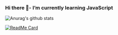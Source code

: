 ### Hi there 👋-  I’m currently learning JavaScript
![Anurag's github stats](https://github-readme-stats.vercel.app/api?username=ArturStahov&show_icons=true&theme=merko)

[![ReadMe Card](https://github-readme-stats.vercel.app/api/pin/?username=ArturStahov&repo=github-readme-stats)](https://github.com/ArturStahov/github-readme-stats)

<!--
**ArturStahov/ArturStahov** is a ✨ _special_ ✨ repository because its `README.md` (this file) appears on your GitHub profile.

Here are some ideas to get you started:

- 🔭 I’m currently working on ...
- 🌱 I’m currently learning ...
- 👯 I’m looking to collaborate on ...
- 🤔 I’m looking for help with ...
- 💬 Ask me about ...
- 📫 How to reach me: ...
- 😄 Pronouns: ...
- ⚡ Fun fact: ...
-->
